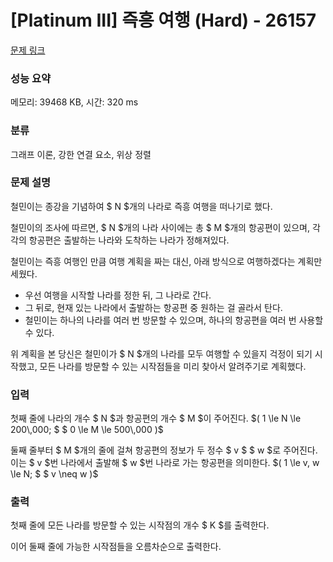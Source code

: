 # [Platinum III] 즉흥 여행 (Hard) - 26157 

[문제 링크](https://www.acmicpc.net/problem/26157) 

### 성능 요약

메모리: 39468 KB, 시간: 320 ms

### 분류

그래프 이론, 강한 연결 요소, 위상 정렬

### 문제 설명

<p>철민이는 종강을 기념하여 $ N $개의 나라로 즉흥 여행을 떠나기로 했다.</p>

<p>철민이의 조사에 따르면, $ N $개의 나라 사이에는 총 $ M $개의 항공편이 있으며, 각각의 항공편은 출발하는 나라와 도착하는 나라가 정해져있다.</p>

<p>철민이는 즉흥 여행인 만큼 여행 계획을 짜는 대신, 아래 방식으로 여행하겠다는 계획만 세웠다.</p>

<ul>
	<li>우선 여행을 시작할 나라를 정한 뒤, 그 나라로 간다.</li>
	<li>그 뒤로, 현재 있는 나라에서 출발하는 항공편 중 원하는 걸 골라서 탄다.</li>
	<li>철민이는 하나의 나라를 여러 번 방문할 수 있으며, 하나의 항공편을 여러 번 사용할 수 있다.</li>
</ul>

<p>위 계획을 본 당신은 철민이가 $ N $개의 나라를 모두 여행할 수 있을지 걱정이 되기 시작했고, 모든 나라를 방문할 수 있는 시작점들을 미리 찾아서 알려주기로 계획했다.</p>

### 입력 

 <p>첫째 줄에 나라의 개수 $ N $과 항공편의 개수 $ M $이 주어진다. $( 1 \le N \le 200\,000; $ $ 0 \le M \le 500\,000 )$</p>

<p>둘째 줄부터 $ M $개의 줄에 걸쳐 항공편의 정보가 두 정수 $ v $ $ w $로 주어진다. 이는 $ v $번 나라에서 출발해 $ w $번 나라로 가는 항공편을 의미한다. $( 1 \le v, w \le N; $ $ v \neq w )$</p>

### 출력 

 <p>첫째 줄에 모든 나라를 방문할 수 있는 시작점의 개수 $ K $를 출력한다.</p>

<p>이어 둘째 줄에 가능한 시작점들을 오름차순으로 출력한다.</p>

